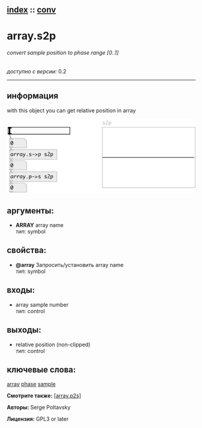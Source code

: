 [index](index.html) :: [conv](category_conv.html)
---

# array.s2p

###### convert sample position to phase range [0..1]

*доступно с версии:* 0.2

---


## информация
with this object you can get relative position in array


[![example](../examples/img/array.s2p.jpg)](../examples/pd/array.s2p.pd)



## аргументы:

* **ARRAY**
array name<br>
_тип:_ symbol<br>





## свойства:

* **@array** 
Запросить/установить array name<br>
_тип:_ symbol<br>



## входы:

* array sample number<br>
_тип:_ control



## выходы:

* relative position (non-clipped)<br>
_тип:_ control



## ключевые слова:

[array](keywords/array.html)
[phase](keywords/phase.html)
[sample](keywords/sample.html)



**Смотрите также:**
[\[array.p2s\]](array.p2s.html)




**Авторы:** Serge Poltavsky




**Лицензия:** GPL3 or later






